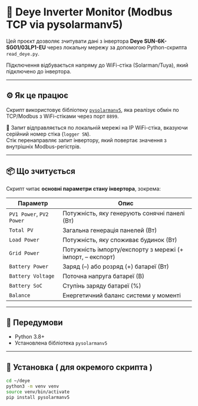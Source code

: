 # 🔋 Deye Inverter Monitor (Modbus TCP via pysolarmanv5)

Цей проєкт дозволяє зчитувати дані з інвертора **Deye SUN-6K-SG01/03LP1-EU** через локальну мережу за допомогою Python-скрипта `read_deye.py`.

Підключення відбувається напряму до WiFi-стікa (Solarman/Tuya), який підключено до інвертора.

---

## ⚙️ Як це працює

Скрипт використовує бібліотеку [`pysolarmanv5`](https://github.com/jmccrohan/pysolarmanv5), яка реалізує обмін по TCP/Modbus з WiFi-стікaми через порт `8899`.

📡 Запит відправляється по локальній мережі на IP WiFi-стікa, вказуючи серійний номер стіка (`logger SN`).  
Стік перенаправляє запит інвертору, який повертає значення з внутрішніх Modbus-регістрів.

---

## 📦 Що зчитується

Скрипт читає **основні параметри стану інвертора**, зокрема:

| Параметр              | Опис                                                        |
|------------------------|-------------------------------------------------------------|
| `PV1 Power`, `PV2 Power` | Потужність, яку генерують сонячні панелі (Вт)             |
| `Total PV`            | Загальна генерація панелей (Вт)                              |
| `Load Power`          | Потужність, яку споживає будинок (Вт)                        |
| `Grid Power`          | Потужність імпорту/експорту з мережі (+ імпорт, – експорт)  |
| `Battery Power`       | Заряд (–) або розряд (+) батареї (Вт)                        |
| `Battery Voltage`     | Поточна напруга батареї (В)                                  |
| `Battery SoC`         | Ступінь заряду батареї (%)                                   |
| `Balance`             | Енергетичний баланс системи у моменті                       |

---

## 🧰 Передумови

- Python 3.8+
- Установлена бібліотека `pysolarmanv5`

---

## 🔧 Установка ( для окремого скрипта )

```bash
cd ~/deye
python3 -m venv venv
source venv/bin/activate
pip install pysolarmanv5
